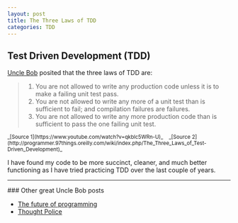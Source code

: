 ```yaml
---
layout: post
title: The Three Laws of TDD
categories: TDD
---
```


## Test Driven Development (TDD)

[Uncle Bob](https://en.wikipedia.org/wiki/Robert_C._Martin) posited that the three laws of TDD are:

> 1. You are not allowed to write any production code unless it is to make a failing unit test pass.
> 1. You are not allowed to write any more of a unit test than is sufficient to fail; and compilation failures are failures.
> 1. You are not allowed to write any more production code than is sufficient to pass the one failing unit test.

<small>
_[Source 1](https://www.youtube.com/watch?v=qkblc5WRn-U)_ &nbsp;&nbsp;
_[Source 2](http://programmer.97things.oreilly.com/wiki/index.php/The_Three_Laws_of_Test-Driven_Development)_
</small>

I have found my code to be more succinct, cleaner, and much better functioning as I have tried practicing
TDD over the last couple of years.


<hr/>
### Other great Uncle Bob posts

- [The future of programming](https://www.youtube.com/watch?v=ecIWPzGEbFc)
- [Thought Police](http://blog.cleancoder.com/uncle-bob/2017/08/09/ThoughtPolice.html)

